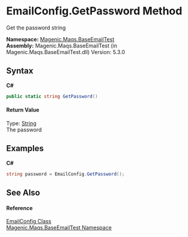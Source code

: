 # EmailConfig.GetPassword Method 
 

Get the password string

**Namespace:**&nbsp;<a href="MAQS_5/Email_AUTOGENERATED/Magenic-Maqs-BaseEmailTest_Namespace">Magenic.Maqs.BaseEmailTest</a><br />**Assembly:**&nbsp;Magenic.Maqs.BaseEmailTest (in Magenic.Maqs.BaseEmailTest.dll) Version: 5.3.0

## Syntax

**C#**<br />
``` C#
public static string GetPassword()
```


#### Return Value
Type: <a href="http://msdn2.microsoft.com/en-us/library/s1wwdcbf" target="_blank">String</a><br />The password

## Examples

**C#**<br />
``` C#
string password = EmailConfig.GetPassword();
```


## See Also


#### Reference
<a href="MAQS_5/Email_AUTOGENERATED/EmailConfig_Class">EmailConfig Class</a><br /><a href="MAQS_5/Email_AUTOGENERATED/Magenic-Maqs-BaseEmailTest_Namespace">Magenic.Maqs.BaseEmailTest Namespace</a><br />